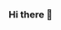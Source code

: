 ### Hi there 👋

<!--
**Maria0225/Maria0225** is a ✨ _special_ ✨ repository because its `README.md` (this file) appears on your GitHub profile.

Here are some ideas to get you started:

-  I’m currently working on something new ...
- 🌱 I’m currently learning about marketing field  ...
-  I’m currently studying Business Administration ...
-  My favorite hobby is reading books...
- ⚡ Fun fact: I put it more than one alarm to wake up on time...

